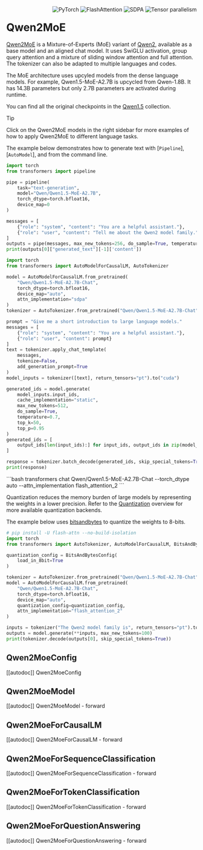 <!--Copyright 2024 The Qwen Team and The HuggingFace Team. All rights reserved.

Licensed under the Apache License, Version 2.0 (the "License"); you may not use this file except in compliance with
the License. You may obtain a copy of the License at

http://www.apache.org/licenses/LICENSE-2.0

Unless required by applicable law or agreed to in writing, software distributed under the License is distributed on
an "AS IS" BASIS, WITHOUT WARRANTIES OR CONDITIONS OF ANY KIND, either express or implied. See the License for the
specific language governing permissions and limitations under the License.

⚠️ Note that this file is in Markdown but contain specific syntax for our doc-builder (similar to MDX) that may not be
rendered properly in your Markdown viewer.

-->

<div style="float: right;">
<img alt="PyTorch" src="https://img.shields.io/badge/PyTorch-DE3412?style=flat&logo=pytorch&logoColor=white">
<img alt="FlashAttention" src="https://img.shields.io/badge/%E2%9A%A1%EF%B8%8E%20FlashAttention-eae0c8?style=flat">
<img alt="SDPA" src="https://img.shields.io/badge/SDPA-DE3412?style=flat&logo=pytorch&logoColor=white">
<img alt="Tensor parallelism" src="https://img.shields.io/badge/Tensor%20parallelism-06b6d4?style=flat&logoColor=white">
</div>

# Qwen2MoE


[Qwen2MoE](https://huggingface.co/papers/2407.10671) is a Mixture-of-Experts (MoE) variant of [Qwen2](./qwen2), available as a base model and an aligned chat model. It uses SwiGLU activation, group query attention and a mixture of sliding window attention and full attention. The tokenizer can also be adapted to multiple languages and codes.

The MoE architecture uses upcyled models from the dense language models. For example, Qwen1.5-MoE-A2.7B is upcycled from Qwen-1.8B. It has 14.3B parameters but only 2.7B parameters are activated during runtime.

You can find all the original checkpoints in the [Qwen1.5](https://huggingface.co/collections/Qwen/qwen15-65c0a2f577b1ecb76d786524) collection.

> [!TIP]
> Click on the Qwen2MoE models in the right sidebar for more examples of how to apply Qwen2MoE to different language tasks.

The example below demonstrates how to generate text with [`Pipeline`], [`AutoModel`], and from the command line.

<hfoptions id="usage">
<hfoption id="Pipeline">

```py
import torch
from transformers import pipeline

pipe = pipeline(
    task="text-generation",
    model="Qwen/Qwen1.5-MoE-A2.7B",
    torch_dtype=torch.bfloat16,
    device_map=0
)

messages = [
    {"role": "system", "content": "You are a helpful assistant."},
    {"role": "user", "content": "Tell me about the Qwen2 model family."},
]
outputs = pipe(messages, max_new_tokens=256, do_sample=True, temperature=0.7, top_k=50, top_p=0.95)
print(outputs[0]["generated_text"][-1]['content'])
```
</hfoption>
<hfoption id="AutoModel">

```py
import torch
from transformers import AutoModelForCausalLM, AutoTokenizer

model = AutoModelForCausalLM.from_pretrained(
    "Qwen/Qwen1.5-MoE-A2.7B-Chat",
    torch_dtype=torch.bfloat16,
    device_map="auto",
    attn_implementation="sdpa"
)
tokenizer = AutoTokenizer.from_pretrained("Qwen/Qwen1.5-MoE-A2.7B-Chat")

prompt = "Give me a short introduction to large language models."
messages = [
    {"role": "system", "content": "You are a helpful assistant."},
    {"role": "user", "content": prompt}
]
text = tokenizer.apply_chat_template(
    messages,
    tokenize=False,
    add_generation_prompt=True
)
model_inputs = tokenizer([text], return_tensors="pt").to("cuda")

generated_ids = model.generate(
    model_inputs.input_ids,
    cache_implementation="static",
    max_new_tokens=512,
    do_sample=True,
    temperature=0.7,
    top_k=50,
    top_p=0.95
)
generated_ids = [
    output_ids[len(input_ids):] for input_ids, output_ids in zip(model_inputs.input_ids, generated_ids)
]

response = tokenizer.batch_decode(generated_ids, skip_special_tokens=True)[0]
print(response)
```
</hfoption> 
<hfoption id="transformers CLI">
```bash
transformers chat Qwen/Qwen1.5-MoE-A2.7B-Chat --torch_dtype auto --attn_implementation flash_attention_2
```
</hfoption>
 </hfoptions> 


Quantization reduces the memory burden of large models by representing the weights in a lower precision. Refer to the [Quantization](../quantization/overview) overview for more available quantization backends.

The example below uses [bitsandbytes](../quantization/bitsandbytes) to quantize the weights to 8-bits.

```python
# pip install -U flash-attn --no-build-isolation
import torch
from transformers import AutoTokenizer, AutoModelForCausalLM, BitsAndBytesConfig

quantization_config = BitsAndBytesConfig(
    load_in_8bit=True
)

tokenizer = AutoTokenizer.from_pretrained("Qwen/Qwen1.5-MoE-A2.7B-Chat")
model = AutoModelForCausalLM.from_pretrained(
    "Qwen/Qwen1.5-MoE-A2.7B-Chat",
    torch_dtype=torch.bfloat16,
    device_map="auto",
    quantization_config=quantization_config,
    attn_implementation="flash_attention_2"
)

inputs = tokenizer("The Qwen2 model family is", return_tensors="pt").to("cuda")
outputs = model.generate(**inputs, max_new_tokens=100)
print(tokenizer.decode(outputs[0], skip_special_tokens=True))
```

## Qwen2MoeConfig

[[autodoc]] Qwen2MoeConfig

## Qwen2MoeModel

[[autodoc]] Qwen2MoeModel
    - forward

## Qwen2MoeForCausalLM

[[autodoc]] Qwen2MoeForCausalLM
    - forward

## Qwen2MoeForSequenceClassification

[[autodoc]] Qwen2MoeForSequenceClassification
    - forward

## Qwen2MoeForTokenClassification

[[autodoc]] Qwen2MoeForTokenClassification
    - forward

## Qwen2MoeForQuestionAnswering

[[autodoc]] Qwen2MoeForQuestionAnswering
    - forward
